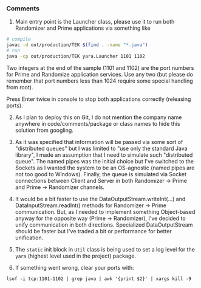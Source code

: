 ### Comments

1. Main entry point is the Launcher class, please use it to run both Randomizer and Prime applications via something like
```bash
# compile
javac -d out/production/TEK $(find . -name "*.java")
# run
java -cp out/production/TEK yara.Launcher 1101 1102
```
Two integers at the end of the sample (1101 and 1102) are the port numbers for Prime and Randomize application services. Use any two (but please do remember that port numbers less than 1024 require some special handling from root).

Press Enter twice in console to stop both applications correctly (releasing ports).

2. As I plan to deploy this on Git, I do not mention the company name anywhere in code/comments/package or class names to hide this solution from googling.

3. As it was specified that information will be passed via some sort of "distributed queues" but I was limited to "use only the standard Java library", I made an assumption that I need to simulate such "distributed queue". The named pipes was the initial choice but I've switched to the Sockets as I wanted the system to be an OS-agnostic (named pipes are not too good to Windows). Finally, the queue is simulated via Socket connections between Client and Server in both Randomizer -> Prime and Prime -> Randomizer channels.

4. It would be a bit faster to use the DataOutputStream.writeInt(...) and DataInputStream.readInt() methods for Randomizer -> Prime communication. But, as I needed to implement something Object-based anyway for the opposite way (Prime -> Randomizer), I've decided to unify communication in both directions. Specialized DataOutputStream should be faster but I've traded a bit or performance for better unification.

5. The `static` init block in `Util` class is being used to set a log level for the `yara` (highest level used in the project) package.

6. If something went wrong, clear your ports with:
```
lsof -i tcp:1101-1102 | grep java | awk '{print $2}' | xargs kill -9
```

